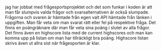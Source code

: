 jag har jobbat med frågesportsprojektet och det som funkar i koden är att man får slumpvis valda frågor och svarsalternativen är också slumpade. Frågorna och svaren är hämtade från egen valt API hämtade från länken i uppgiften. Man får veta om man svarat rätt eller fel på respektive fråga. Det finns en poängräknare där man får veta sina poäng i slutet av alla frågor. Det finns även en highscore lista med de current highscores och man kan komma upp på listan om man har tillräckligt bra poäng. Highscore listan skrivs även ut allra sist när frågesporten är klar. 